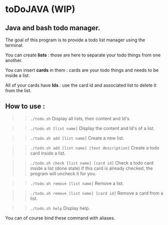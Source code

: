 # toDoJAVA (WIP)
## Java and bash todo manager.

The goal of this program is to provide a todo list manager using the terminal.

You can create **lists** : those are here to separate your todo things from one another.

You can insert **cards** in them : cards are your todo things and needs to be inside a list.

All of your cards have **Ids** : use the card id and associated list to delete it from the list.

## How to use :

>> ```./todo.sh```
   Display all lists, their content and Id's.

>> ```./todo.sh [list name]```
   Display the content and Id's of a list.

>> ```./todo.sh add [list name]```
   Create a new list.

>> ```./todo.sh add [list name] [text description]```
   Create a todo card inside a list.

>> ```./todo.sh check [list name] [card id]```
   Check a todo card inside a list (done state)
   if this card is already checked, the program will uncheck it for you.

>> ```./todo.sh remove [list name]```
   Remove a list.

>> ```./todo.sh remove [list name] [card id]```
   Remove a card from a list.

>> ```./todo.sh help```
   Display help.

You can of course bind these command with aliases.
